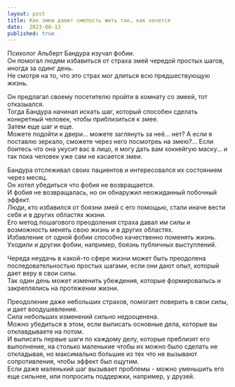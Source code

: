 ```yaml
---
layout: post
title: Как змеи даеют смелость жить так, как хочется
date:  2023-08-13
published: true
---
```

Психолог Альберт Бандура изучал фобии.\
Он помогал людям избавиться от страха змей чередой простых шагов, иногда за одинг день.\
Не смотря на то, что это страх мог длиться всю предшествующую жизнь.

Он предлагал своему посетителю пройти в комнату со змеей, тот отказыался.\
Тогда Бандура начинал искать шаг, который способен сделать конкретный человек, чтобы приблизиться к змее.\
Затем еще шаг и еще.\
Можете подойти к двери... можете заглянуть за неё... нет? А если я поставлю зеркало, сможете через него посмотреь на змею?... Если боитесь что она укусит вас в лицо, я могу дать вам хоккейгую маску... и так пока человек уже сам не касается змеи.

Бандура отслеживал своих пациентов и интересовался их состоянием через месяц.\
Он хотел убедиться что фобия не возвращается.\
И фобия не возвращалась, но он обнаружил неожиданный побочный эффект.\
Люди, кто избавился от боязни змей с его помощью, стали иначе вести себя и в других областях жизни.\
Его метод пошагового преодоления страха давал им силы и возможность менять свою жизнь и в других областях.\
Избавление от одной фобии способно качественно поменять жизнь.\
Уходили и другии фобии, например, боязнь публичных выступлений.

Череда неудачь в какой-то сфере жизни может быть преодолена последовательностью простых шагами, если они дают опыт, который дает веру в свои силы.\
Так один день может изменить убеждения, которые формировальсь и закреплялись на протяжении жизни.

Преодоление даже небольших страхов, помогает поверить в свои силы, и дает воодушевление.\
Сила небольших изменений сильно недооценена.\
Можно убедиться в этом, если выписать основные дела, которые вы отклавдываете на потом.\
И выписать первые шаги по каждому делу, которые преблизят его выполнение, на столько маленькие чтобы их можно было сделать не откладывая, но максимально большие из тех что не вызывают сопротивления, чтобы эффект был ощутим.\
Если даже маленький шаг вызывает проблемы - можно уменьшить его еще сильнее, или попросить поддержки, например, у друзей.
